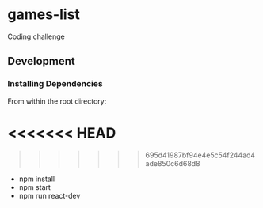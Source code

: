 # games-list
Coding challenge

## Development

### Installing Dependencies

From within the root directory:

<<<<<<< HEAD
=======

>>>>>>> 695d41987bf94e4e5c54f244ad4ade850c6d68d8
* npm install
* npm start
* npm run react-dev
